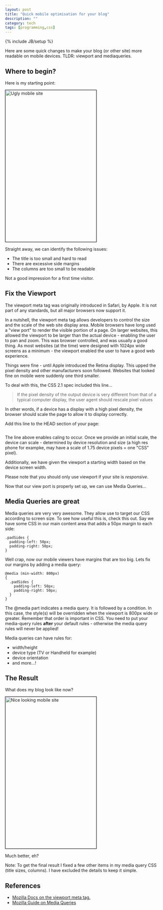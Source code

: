 ```yaml
---
layout: post
title: "Quick mobile optimisation for your blog"
description: ""
category: tech
tags: [programming,css]
---
```

{% include JB/setup %}

Here are some quick changes to make your blog (or other site) more readable on mobile devices. TLDR: viewport and mediaqueries.

<!--more-->

## Where to begin?

Here is my starting point:

<img src="{{ site.url }}/assets/images/acc/blog_before.png" style="width:300px;height:500px;border:1px solid black;" class="img-responsive" alt="Ugly mobile site" />

Straight away, we can identify the following issues:

- The title is too small and hard to read
- There are excessive side margins
- The columns are too small to be readable

Not a good impression for a first time visitor.

## Fix the Viewport

The viewport meta tag was originally introduced in Safari, by Apple. It is not part of any standards, but all major browsers now support it.

In a nutshell, the viewport meta tag allows developers to control the size and the scale of the web site display area. Mobile browsers have long used a "view port" to render the visible portion of a page. On larger websites, this allowed the viewport to be larger than the actual device - enabling the user to pan and zoom. This was browser controlled, and was usually a good thing. As most websites (at the time) were designed with 1024px wide screens as a minimum - the viewport enabled the user to have a good web experience.

Things were fine - until Apple introduced the Retina display. This upped the pixel density and other manufacturers soon followed. Websites that looked fine on mobile were suddenly one third smaller.

To deal with this, the CSS 2.1 spec included this line...

> If the pixel density of the output device is very different from that of a typical computer display, the user agent should rescale pixel values

In other words, if a device has a display with a high pixel density, the browser should scale the page to allow it to display correctly.

Add this line to the HEAD section of your page:

```<meta name="viewport" content="width=device-width, initial-scale=1.0">
```

The line above enables caling to occur. Once we provide an initial scale, the device can scale - determined by device resolution and size (a high res phone for exampke, may have a scale of 1.75 device pixels = one "CSS" pixel).

Additionally, we have given the viewport a starting width based on the device screen width.

Please note that you should only use viewport if your site is *responsive*.

Now that our view port is properly set up, we can use Media Queries...

## Media Queries are great

Media queries are very very awesome. They allow use to target our CSS according to screen size. To see how useful this is, check this out. Say we have some CSS in our main content area that adds a 50px margin to each side:

```
.padSides {
  padding-left: 50px;
  padding-right: 50px;
}
```

Well crap, now our mobile viewers have margins that are too big. Lets fix our margins by adding a media query:

```
@media (min-width: 800px)
{
  .padSides {
    padding-left: 50px;
    padding-right: 50px;
  }
}
```

The @media part indicates a media query. It is followed by a condition. In this case, the style(s) will be overridden when the viewport is 800px wide or greater. Remember that order is important in CSS. You need to put your media-query rules **after** your default rules - otherwise the media query rules will never be applied!

Media queries can have rules for:

- width/height
- device type (TV or Handheld for example)
- device orientation
- and more...!

## The Result

What does my blog look like now?

<img src="{{ site.url }}/assets/images/acc/blog_after.png" style="width:300px;height:500px;border:1px solid black;" class="img-responsive" alt="Nice looking mobile site" />

Much better, eh?

<div class="highlight">Note: To get the final result I fixed a few other items in my media query CSS (title sizes, columns). I have excluded the details to keep it simple.</div>

## References

- [Mozilla Docs on the viewport meta tag.](https://developer.mozilla.org/en/docs/Mozilla/Mobile/Viewport_meta_tag)
- [Mozilla Guide on Media Queries](https://developer.mozilla.org/en-US/docs/Web/Guide/CSS/Media_queries)
